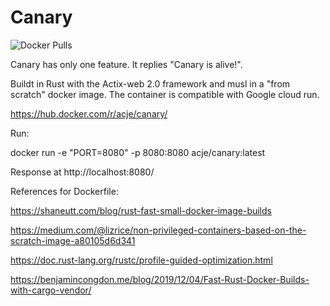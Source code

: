 # Canary

![Docker Pulls](https://img.shields.io/docker/pulls/acje/canary)

Canary has only one feature. It replies "Canary is alive!".

Buildt in Rust with the Actix-web 2.0 framework and musl in a "from scratch" docker image. The container is compatible with Google cloud run.

https://hub.docker.com/r/acje/canary/

Run:

docker run -e "PORT=8080" -p 8080:8080 acje/canary:latest

Response at http://localhost:8080/ 


References for Dockerfile:

https://shaneutt.com/blog/rust-fast-small-docker-image-builds

https://medium.com/@lizrice/non-privileged-containers-based-on-the-scratch-image-a80105d6d341

https://doc.rust-lang.org/rustc/profile-guided-optimization.html

https://benjamincongdon.me/blog/2019/12/04/Fast-Rust-Docker-Builds-with-cargo-vendor/

